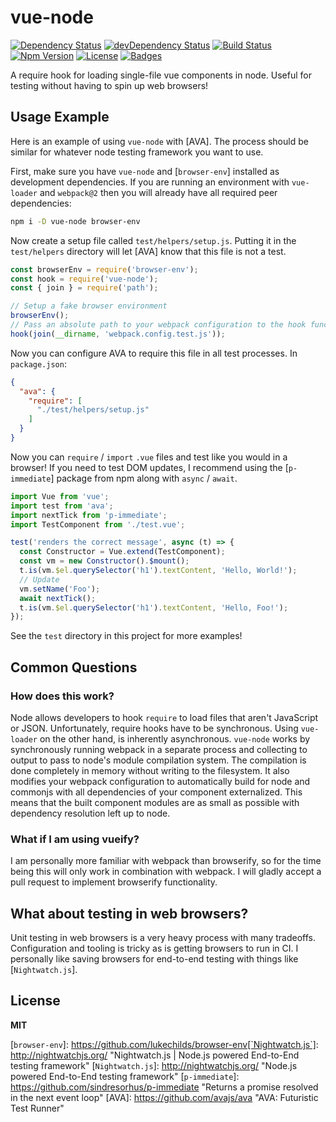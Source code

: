 # vue-node

[![Dependency Status](https://img.shields.io/david/knpwrs/vue-node.svg)](https://david-dm.org/knpwrs/vue-node)
[![devDependency Status](https://img.shields.io/david/dev/knpwrs/vue-node.svg)](https://david-dm.org/knpwrs/vue-node#info=devDependencies)
[![Build Status](https://img.shields.io/travis/knpwrs/vue-node.svg)](https://travis-ci.org/knpwrs/vue-node)
[![Npm Version](https://img.shields.io/npm/v/vue-node.svg)](https://www.npmjs.com/package/vue-node)
[![License](https://img.shields.io/badge/license-MIT-blue.svg)](https://opensource.org/licenses/MIT)
[![Badges](https://img.shields.io/badge/badges-6-orange.svg)](http://shields.io/)

A require hook for loading single-file vue components in node. Useful for
testing without having to spin up web browsers!

## Usage Example

Here is an example of using `vue-node` with [AVA]. The process should be similar
for whatever node testing framework you want to use.

First, make sure you have `vue-node` and [`browser-env`] installed as
development dependencies. If you are running an environment with `vue-loader`
and `webpack@2` then you will already have all required peer dependencies:

```sh
npm i -D vue-node browser-env
```

Now create a setup file called `test/helpers/setup.js`. Putting it in the
`test/helpers` directory will let [AVA] know that this file is not a test.

```js
const browserEnv = require('browser-env');
const hook = require('vue-node');
const { join } = require('path');

// Setup a fake browser environment
browserEnv();
// Pass an absolute path to your webpack configuration to the hook function.
hook(join(__dirname, 'webpack.config.test.js'));
```

Now you can configure AVA to require this file in all test processes. In
`package.json`:

```json
{
  "ava": {
    "require": [
      "./test/helpers/setup.js"
    ]
  }
}
```

Now you can `require` / `import` `.vue` files and test like you would in a
browser! If you need to test DOM updates, I recommend using the [`p-immediate`]
package from npm along with `async` / `await`.

```js
import Vue from 'vue';
import test from 'ava';
import nextTick from 'p-immediate';
import TestComponent from './test.vue';

test('renders the correct message', async (t) => {
  const Constructor = Vue.extend(TestComponent);
  const vm = new Constructor().$mount();
  t.is(vm.$el.querySelector('h1').textContent, 'Hello, World!');
  // Update
  vm.setName('Foo');
  await nextTick();
  t.is(vm.$el.querySelector('h1').textContent, 'Hello, Foo!');
});
```

See the `test` directory in this project for more examples!

## Common Questions

### How does this work?

Node allows developers to hook `require` to load files that aren't JavaScript or
JSON. Unfortunately, require hooks have to be synchronous. Using `vue-loader` on
the other hand, is inherently asynchronous. `vue-node` works by synchronously
running webpack in a separate process and collecting to output to pass to node's
module compilation system. The compilation is done completely in memory without
writing to the filesystem. It also modifies your webpack configuration to
automatically build for node and commonjs with all dependencies of your
component externalized. This means that the built component modules are as small
as possible with dependency resolution left up to node.

### What if I am using vueify?

I am personally more familiar with webpack than browserify, so for the time
being this will only work in combination with webpack. I will gladly accept a
pull request to implement browserify functionality.

## What about testing in web browsers?

Unit testing in web browsers is a very heavy process with many tradeoffs.
Configuration and tooling is tricky as is getting browsers to run in CI. I
personally like saving browsers for end-to-end testing with things like
[`Nightwatch.js`].

## License

**MIT**

[`browser-env`]: https://github.com/lukechilds/browser-env[`Nightwatch.js`]: http://nightwatchjs.org/ "Nightwatch.js | Node.js powered End-to-End testing framework"
[`Nightwatch.js`]: http://nightwatchjs.org/ "Node.js powered End-to-End testing framework"
[`p-immediate`]: https://github.com/sindresorhus/p-immediate "Returns a promise resolved in the next event loop"
[AVA]: https://github.com/avajs/ava "AVA: Futuristic Test Runner"

